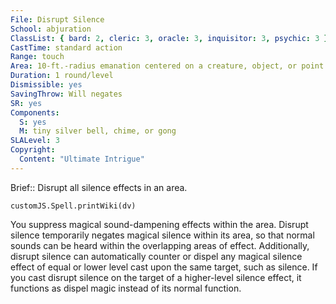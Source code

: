 ```yaml
---
File: Disrupt Silence
School: abjuration
ClassList: { bard: 2, cleric: 3, oracle: 3, inquisitor: 3, psychic: 3 }
CastTime: standard action
Range: touch
Area: 10-ft.-radius emanation centered on a creature, object, or point in space
Duration: 1 round/level
Dismissible: yes
SavingThrow: Will negates
SR: yes
Components:
  S: yes
  M: tiny silver bell, chime, or gong
SLALevel: 3
Copyright:
  Content: "Ultimate Intrigue"
---
```

Brief:: Disrupt all silence effects in an area.

```dataviewjs
customJS.Spell.printWiki(dv)
```

You suppress magical sound-dampening effects within the area. Disrupt silence temporarily negates magical silence within its area, so that normal sounds can be heard within the overlapping areas of effect. Additionally, disrupt silence can automatically counter or dispel any magical silence effect of equal or lower level cast upon the same target, such as silence. If you cast disrupt silence on the target of a higher-level silence effect, it functions as dispel magic instead of its normal function.
